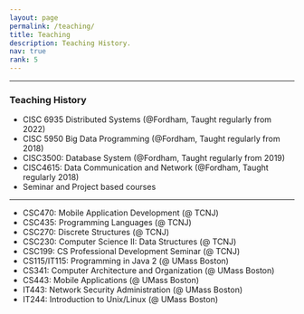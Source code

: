 ```yaml
---
layout: page
permalink: /teaching/
title: Teaching
description: Teaching History.
nav: true
rank: 5
---
```




----

### Teaching History
- CISC 6935 Distributed Systems (@Fordham, Taught regularly from 2022)
- CISC 5950 Big Data Programming (@Fordham, Taught regularly from 2018)
- CISC3500: Database System (@Fordham, Taught regularly from 2019)
- CISC4615: Data Communication and Network (@Fordham, Taught regularly 2018)
- Seminar and Project based courses

----

- CSC470: Mobile Application Development (@ TCNJ)
- CSC435: Programming Languages (@ TCNJ)
- CSC270: Discrete Structures (@ TCNJ)
- CSC230: Computer Science II: Data Structures (@ TCNJ)
- CSC199: CS Professional Development Seminar (@ TCNJ)
- CS115/IT115: Programming in Java 2 (@ UMass Boston)
- CS341: Computer Architecture and Organization (@ UMass Boston)
- CS443: Mobile Applications (@ UMass Boston)
- IT443: Network Security Administration (@ UMass Boston)
- IT244: Introduction to Unix/Linux (@ UMass Boston)

